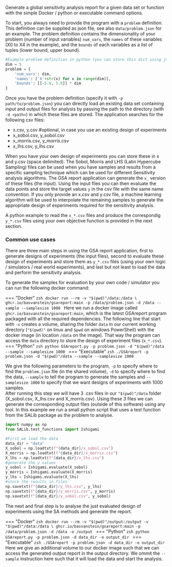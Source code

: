 
Generate a global sensitivity analysis report for a given data set or function with the simple Docker / python or executable command options.

To start, you always need to provide the program with a `problem` definition. This definition can be supplied as json file, see also `data/problem.json` for an example. The problem definition contains the dimensionality of your problem (number of input variables) `num_vars`, the `names` of these variables (X0 to X4 in the example), and the `bounds` of each variables as a list of tuples (lower bound, upper bound).
    
```python
#Example problem definition in python (you can store this dict using json.dump to a json file)
dim = 5
problem = {
    'num_vars': dim,
    'names': ['X'+str(x) for x in range(dim)],
    'bounds': [[-5.0, 5.0]] * dim
}
```

Once you have the problem definition (specify it with `-p path/to/problem.json`) you can directly load an existing data set containing input and output files for analysis by passing the path to the directory (with `-d <path>`) in which these files are stored. The application searches for the following csv files:

- x.csv, y.csv  #optional, in case you use an existing design of experiments
- x_sobol.csv, y_sobol.csv
- x_morris.csv, y_morris.csv
- x_lhs.csv, y_lhs.csv

When you have your own design of experiments you can store these in x and y.csv (space delimited). The Sobol, Morris and LHS (Latin Hypercube Sampling) files can be used when you have samples and results from a specific sampling technique which can be used for different Sensitivity analysis algorithms. The GSA report application can generate the `x_` version of these files (the input). Using the input files you can then evaluate the data points and store the target values `y` in the csv file with the same name convention. If you only provide an x.csv and y.csv file, a machine learning algorithm will be used to interpolate the remaining samples to generate the appropriate design of experiments required for the sensitivity analysis.

A python example to read the `x_*.csv` files  and produce the correspondig `y_*.csv` files using your own objective function is provided in the next section.

### Common use cases
There are three main steps in using the GSA report application, first to generate designs of experiments (the input files), second to evaluate these design of experiments and store them as `y_*.csv` files (using your own logic / simulators / real world experiments), and last but not least to load the data and perform the sensitivity analysis.

To generate the samples for evaluation by your own code / simulator you can run the following docker command:

=== "Docker"
    ```zsh
    docker run --rm -v "$(pwd)"/data:/data \ 
    ghcr.io/basvanstein/gsareport:main -p /data/problem.json -d /data --sample --samplesize 1000
    ```
    Here we run a docker image called `ghcr.io/basvanstein/gsareport:main`, which is the latest GSAreport program packaged with all the required dependencies. The following line that start with `-v` creates a volume, sharing the folder `data` in our current working directory (`"$(pwd)"` on linux and `$pwd` on windows PowerShell) with the docker image (in location `/data` on the image). That way the program can access the `data` directory to store the design of experiment files (`x_*.csv`).
=== "Python"
    ```zsh
    python GSAreport.py -p problem.json -d "$(pwd)"/data --sample --samplesize 1000
    ```
=== "Executable"
    ```zsh
    ./GSAreport -p problem.json -d "$(pwd)"/data --sample --samplesize 1000
    ```

We give the following parameters to the program, `-p` to specify where to find the `problem.json` file (in the shared volume), `-d` to specify where to find the data, `--sample` to tell the program to generate the samples and `--samplesize 1000` to specify that we want designs of experiments with 1000 samples.  
After running this step we will have 3 .csv files in our `"$(pwd)"/data` folder (X_sobol.csv, X_lhs.csv and X_morris.csv). Using these 3 files
we can generate the corresponding output files (outside of this software) using any tool. In this example we run a small python script that uses a test function from the SALib package as the problem to analyse.

```python
import numpy as np
from SALib.test_functions import Ishigami

#First we load the data
data_dir = "data"
X_sobol = np.loadtxt(f"{data_dir}/x_sobol.csv")
X_morris = np.loadtxt(f"{data_dir}/x_morris.csv")
X_lhs = np.loadtxt(f"{data_dir}/x_lhs.csv")
#generate the y values
y_sobol = Ishigami.evaluate(X_sobol)
y_morris = Ishigami.evaluate(X_morris)
y_lhs = Ishigami.evaluate(X_lhs)
#store the results in files
np.savetxt(f"{data_dir}/y_lhs.csv", y_lhs)
np.savetxt(f"{data_dir}/y_morris.csv", y_morris)
np.savetxt(f"{data_dir}/y_sobol.csv", y_sobol)
```

The next and final step is to analyse the just evaluated design of experiments using the SA methods and generate the report.

=== "Docker"
    ```zsh
    docker run --rm -v "$(pwd)"/output:/output -v "$(pwd)"/data:/data \
        ghcr.io/basvanstein/gsareport:main -p /data/problem.json -d /data -o /output
    ```
=== "Python"
    ```zsh
    python GSAreport.py -p problem.json -d data_dir -o output_dir
    ```
=== "Executable"
    ```zsh
    ./GSAreport -p problem.json -d data_dir -o output_dir
    ```
Here we give an additional volume to our docker image such that we can access the generated output report in the output directory.
We ommit the `--sample` instruction here such that it will load the data and start the analysis.
